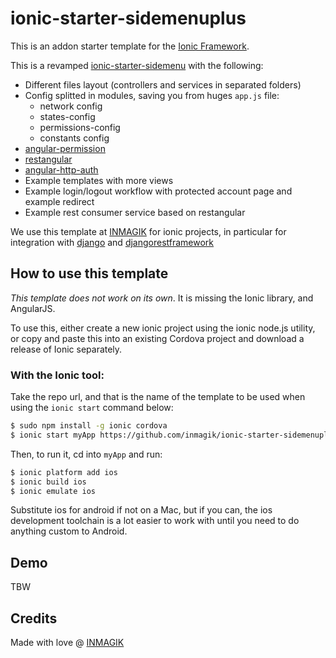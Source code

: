 # ionic-starter-sidemenuplus

This is an addon starter template for the [Ionic Framework](http://ionicframework.com/).

This is a revamped [ionic-starter-sidemenu](https://github.com/driftyco/ionic-starter-sidemenu) with the following:

* Different files layout (controllers and services in separated folders)
* Config splitted in modules, saving you from huges `app.js` file:
    * network config
    * states-config
    * permissions-config 
    * constants config
* [angular-permission](https://github.com/Narzerus/angular-permission)
* [restangular](https://github.com/mgonto/restangular)
* [angular-http-auth](https://github.com/witoldsz/angular-http-auth)
* Example templates with more views
* Example login/logout workflow with protected account page and example redirect
* Example rest consumer service based on restangular

We use this template at [INMAGIK](http://www.inmagik.com) for ionic projects, in particular
for integration with [django](https://github.com/django/django) and [djangorestframework](https://github.com/tomchristie/django-rest-framework)

## How to use this template

*This template does not work on its own*. It is missing the Ionic library, and AngularJS.

To use this, either create a new ionic project using the ionic node.js utility, or copy and paste this into an existing Cordova project and download a release of Ionic separately.

### With the Ionic tool:

Take the repo url, and that is the name of the template to be used when using the `ionic start` command below:

```bash
$ sudo npm install -g ionic cordova
$ ionic start myApp https://github.com/inmagik/ionic-starter-sidemenuplus
```

Then, to run it, cd into `myApp` and run:

```bash
$ ionic platform add ios
$ ionic build ios
$ ionic emulate ios
```

Substitute ios for android if not on a Mac, but if you can, the ios development toolchain is a lot easier to work with until you need to do anything custom to Android.

## Demo
TBW

## Credits

Made with love @ [INMAGIK](http://www.inmagik.com)



